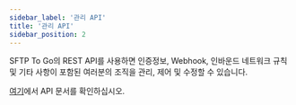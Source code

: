 ```yaml
---
sidebar_label: '관리 API'
title: '관리 API'
sidebar_position: 2
---
```

SFTP To Go의 REST API를 사용하면 인증정보, Webhook, 인바운드 네트워크 규칙 및 기타 사항이 포함된 여러분의 조직을 관리, 제어 및 수정할 수 있습니다.

[여기](https://sftptogo.com/blog/api-reference/)에서 API 문서를 확인하십시오.
